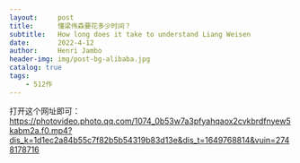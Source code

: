 ```yaml
---
layout:     post
title:      懂梁伟森要花多少时间？
subtitle:   How long does it take to understand Liang Weisen
date:       2022-4-12
author:     Henri Jambo
header-img: img/post-bg-alibaba.jpg
catalog: true
tags:
    - 512作
---
```


打开这个网址即可：https://photovideo.photo.qq.com/1074_0b53w7a3pfyahqaox2cvkbrdfnyew5kabm2a.f0.mp4?dis_k=1d1ec2a84b55c7f82b5b54319b83d13e&dis_t=1649768814&vuin=2748178716

